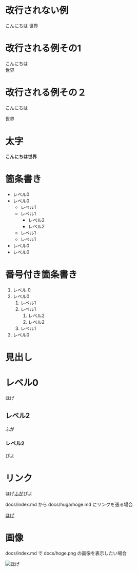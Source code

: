 # 改行されない例
こんにちは
世界

# 改行される例その1
こんにちは  
世界

# 改行される例その２
こんにちは

世界

# 太字
**こんにちは世界**

# 箇条書き
- レベル0
- レベル0
  - レベル1
  - レベル1
    - レベル2
    - レベル2
  - レベル1
  - レベル1
- レベル0
- レベル0

# 番号付き箇条書き
1. レベル 0
1. レベル0
   1. レベル1
   1. レベル1
      1. レベル2
      1. レベル2
   1. レベル1
1. レベル0

# 見出し
# レベル0
ほげ
## レベル2
ふが
### レベル2
ぴよ

# リンク
ほげ[ふが](https://github.com/)ぴよ

docs/index.md から docs/huga/hoge.md にリンクを張る場合

[ほげ](./huga/hoge.md)

# 画像
docs/index.md で docs/hoge.png の画像を表示したい場合

![ほげ](./hoge.png)

